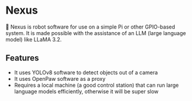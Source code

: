 # Nexus 
🤖 Nexus is robot software for use on a simple Pi or other GPIO-based system. It is made possible with the assistance of an LLM (large language model) like LLaMA 3.2.
## Features
- It uses YOLOv8 software to detect objects out of a camera
- It uses OpenPaw software as a proxy
- Requires a local machine (a good control station) that can run large language models efficiently, otherwise it will be super slow
